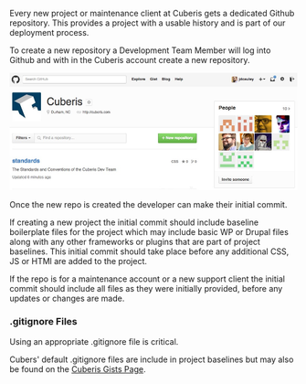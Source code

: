 Every new project or maintenance client at Cuberis gets a dedicated Github repository. This provides a project with a usable history and is part of our deployment process.

To create a new repository a Development Team Member will log into Github and with in the Cuberis account create a new repository.

![Add a New Repo](/assets/img/add-new-repo.jpg)

Once the new repo is created the developer can make their initial commit.

If creating a new project the initial commit should include baseline boilerplate files for the project which may include basic WP or Drupal files along with any other frameworks or plugins that are part of project baselines. This initial commit should take place before any additional CSS, JS or HTMl are added to the project.

If the repo is for a maintenance account or a new support client the initial commit should include all files as they were initially provided, before any updates or changes are made.

### .gitignore Files

Using an appropriate .gitignore file is critical.

Cubers' default .gitignore files are include in project baselines but may also be found on the  [Cuberis Gists Page](https://gist.github.com/cuberis).
